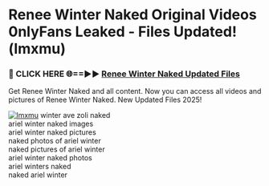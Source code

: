 # Renee Winter Naked Original Videos 0nlyFans Leaked - Files Updated! (lmxmu)

<h3>🔴 CLICK HERE 🌐==►► <a href="https://tinyurl.com/up5wt9bj" rel="nofollow">Renee Winter Naked Updated Files</a></h3>

Get Renee Winter Naked and all content. Now you can access all videos and pictures of Renee Winter Naked. New Updated Files 2025!

[![lmxmu](https://i.imgur.com/ABiUzMV.gif)](https://tinyurl.com/up5wt9bj)
winter ave zoli naked<br>
ariel winter naked images<br>
ariel winter naked pictures<br>
naked photos of ariel winter<br>
naked pictures of ariel winter<br>
ariel winter naked photos<br>
ariel winters naked<br>
naked ariel winter